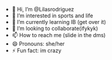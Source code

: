 - 👋 Hi, I’m @Lilasrodriguez
- 👀 I’m interested in sports and life
- 🌱 I’m currently learning IB (get over it)
- 💞️ I’m looking to collaborate(ifykyk)
- 📫 How to reach me (slide in the dms)
- 😄 Pronouns: she/her
- ⚡ Fun fact: im crazy

<!---
Lilasrodriguez/Lilasrodriguez is a ✨ special ✨ repository because its `README.md` (this file) appears on your GitHub profile.
You can click the Preview link to take a look at your changes.
--->
